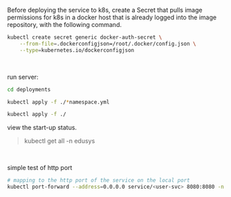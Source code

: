 Before deploying the service to k8s, create a Secret that pulls image permissions for k8s in a docker host that is already logged into the image repository, with the following command.

```bash
kubectl create secret generic docker-auth-secret \
    --from-file=.dockerconfigjson=/root/.docker/config.json \
    --type=kubernetes.io/dockerconfigjson
```

<br>

run server:

```bash
cd deployments

kubectl apply -f ./*namespace.yml

kubectl apply -f ./
```

view the start-up status.

> kubectl get all -n edusys

<br>

simple test of http port

```bash
# mapping to the http port of the service on the local port
kubectl port-forward --address=0.0.0.0 service/<user-svc> 8080:8080 -n <edusys>
```

